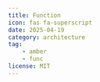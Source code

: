 ```yaml
---
title: Function
icon: fas fa-superscript
date: 2025-04-19
category: architecture
tag:
    - amber
    - func
license: MIT
---
```

